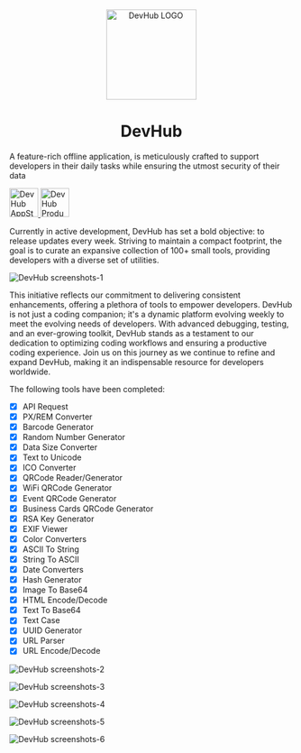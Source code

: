 <div align="center">
	<br />
	<br />
	<img src="https://github.com/jaywcjlove/DevHub/assets/1680273/79875917-cf90-42d1-bfd9-f2eec4664130" alt="DevHub LOGO" width="160" height="160">
	<h1>DevHub</h1>
</div>

A feature-rich offline application, is meticulously crafted to support developers in their daily tasks while ensuring the utmost security of their data

<p>
  <a target="_blank" href="https://apps.apple.com/developer/id1714265259" title="DevHub AppStore">
    <img alt="DevHub AppStore" src="https://apps.apple.com/us/app/devhub/id6476452351?mt=12&amp;itsct=apps_box_badge&amp;itscg=30200" height="51">
  </a>
  <a target="_blank" href="https://www.producthunt.com/posts/devhub-6?utm_source=badge-featured&amp;utm_medium=badge&amp;utm_souce=badge-devhub-6">
    <img alt="DevHub Product Hunt" src="https://api.producthunt.com/widgets/embed-image/v1/featured.svg?post_id=436362&theme=light" height="51">
  </a>
</p>

Currently in active development, DevHub has set a bold objective: to release updates every week. Striving to maintain a compact footprint, the goal is to curate an expansive collection of 100+ small tools, providing developers with a diverse set of utilities.

![DevHub screenshots-1](https://github.com/jaywcjlove/DevHub/assets/1680273/ea57ebe8-9af2-4c4b-985a-0018ea20c150)

This initiative reflects our commitment to delivering consistent enhancements, offering a plethora of tools to empower developers. DevHub is not just a coding companion; it's a dynamic platform evolving weekly to meet the evolving needs of developers. With advanced debugging, testing, and an ever-growing toolkit, DevHub stands as a testament to our dedication to optimizing coding workflows and ensuring a productive coding experience. Join us on this journey as we continue to refine and expand DevHub, making it an indispensable resource for developers worldwide.

The following tools have been completed:

- [x] API Request  
- [x] PX/REM Converter  
- [x] Barcode Generator  
- [x] Random Number Generator  
- [x] Data Size Converter  
- [x] Text to Unicode  
- [x] ICO Converter  
- [x] QRCode Reader/Generator  
- [x] WiFi QRCode Generator  
- [x] Event QRCode Generator  
- [x] Business Cards QRCode Generator  
- [x] RSA Key Generator  
- [x] EXIF Viewer  
- [x] Color Converters  
- [x] ASCII To String  
- [x] String To ASCII  
- [x] Date Converters  
- [x] Hash Generator  
- [x] Image To Base64  
- [x] HTML Encode/Decode  
- [x] Text To Base64  
- [x] Text Case  
- [x] UUID Generator  
- [x] URL Parser  
- [x] URL Encode/Decode  

![DevHub screenshots-2](https://github.com/jaywcjlove/DevHub/assets/1680273/012aa096-6f40-40bd-bede-16f475d9052b)

![DevHub screenshots-3](https://github.com/jaywcjlove/DevHub/assets/1680273/bf2aa053-690a-4598-9b97-d4b58e6c3398)

![DevHub screenshots-4](https://github.com/jaywcjlove/DevHub/assets/1680273/08be9394-7893-40b3-bab5-c9d68d2205d6)

![DevHub screenshots-5](https://github.com/jaywcjlove/DevHub/assets/1680273/8c35b105-8ffa-4c0b-b178-b482c8338d25)

![DevHub screenshots-6](https://github.com/jaywcjlove/DevHub/assets/1680273/c17c4589-3d9b-4c9a-9576-bbf6710f8b33)
